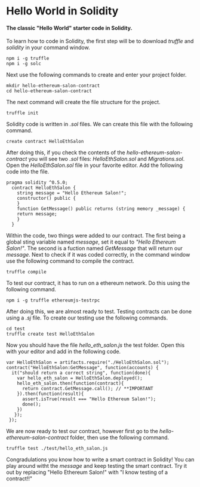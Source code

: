# **Hello World in Solidity**
#### The classic "Hello World" starter code in Solidity.

To learn how to code in Solidity, the first step will be to download _truffle_ and _solidity_ in your command window.
```
npm i -g truffle
npm i -g solc
```
Next use the following commands to create and enter your project folder.
```
mkdir hello-ethereum-salon-contract
cd hello-ethereum-salon-contract
```
The next command will create the file structure for the project.
```
truffle init
```
Solidity code is written in _.sol_ files. We can create this file with the following command.
```
create contract HelloEthSalon
```
After doing this, if you check the contents of the _hello-ethereum-salon-contract_ you will see two _.sol_ files: _HelloEthSalon.sol_ and _Migrations.sol_. Open the _HelloEthSalon.sol_ file in your favorite editor. Add the following code into the file.
```
pragma solidity ^0.5.0;
  contract HelloEthSalon {
    string message = "Hello Ethereum Salon!";
    constructor() public {
    }
    function GetMessage() public returns (string memory _message) {
    return message;
    }
  }
```
Within the code, two things were added to our contract. The first being a global sting variable named _message_, set it equal to _"Hello Ethereum Salon!"_. The second is a fuction named _GetMessage_ that will return our _message_. Next to check if it was coded correctly, in the command window use the following command to compile the contract.
```
truffle compile
```
To test our contract, it has to run on a ethereum network. Do this using the following command.
```
npm i -g truffle ethereumjs-testrpc
```
After doing this, we are almost ready to test. Testing contracts can be done using a _.sj_ file. To create our testing use the following commands.
```
cd test
truffle create test HelloEthSalon
```
Now you should have the file _hello_eth_salon.js_ the test folder. Open this with your editor and add in the following code.
```
var HelloEthSalon = artifacts.require("./HelloEthSalon.sol");
contract("HelloEthSalon:GetMessage", function(accounts) {
  it("should return a correct string", function(done){
    var hello_eth_salon = HelloEthSalon.deployed();
    hello_eth_salon.then(function(contract){
      return contract.GetMessage.call(); // **IMPORTANT
    }).then(function(result){
      assert.isTrue(result === "Hello Ethereum Salon!");
      done();
    })
   });
 });
 ```               
 We are now ready to test our contract, however first go to the _hello-ethereum-salon-contract_ folder, then use the following command.                
 ```
 truffle test ./test/hello_eth_salon.js
 ```
 Congradulations you know how to write a smart contract in Solidity!
You can play around witht the _message_ and keep testing the smart contract. Try it out by replacing "Hello Ethereum Salon!" with "I know testing of a contract!!"

